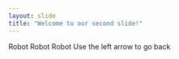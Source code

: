 ```yaml
---
layout: slide
title: "Welcome to our second slide!"
---
```

Robot Robot Robot
Use the left arrow to go back
